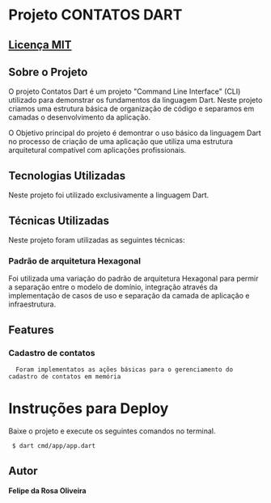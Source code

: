 # Projeto CONTATOS DART

## [Licença MIT](/LICENSE) 

## Sobre o Projeto
O projeto Contatos Dart é um projeto "Command Line Interface" (CLI) utilizado para demonstrar os fundamentos da linguagem Dart.
Neste projeto criamos uma estrutura básica de organização de código e separamos em camadas o desenvolvimento da aplicação.

O Objetivo principal do projeto é demontrar o uso básico da linguagem Dart no processo de criação de uma aplicação que utiliza uma estrutura arquitetural compatível com aplicações profissionais.



## Tecnologias Utilizadas
Neste projeto foi utilizado exclusivamente a linguagem Dart.

## Técnicas Utilizadas
Neste projeto foram utilizadas as seguintes técnicas:

### Padrão de arquitetura Hexagonal
Foi utilizada uma variação do padrão de arquitetura Hexagonal para permir a separação entre o modelo de domínio, integração através da implementação de casos de uso e separação da camada de aplicação e infraestrutura.

 
  
 ## Features
 
 ###  Cadastro de contatos
      Foram implementatos as ações básicas para o gerenciamento do cadastro de contatos em memória
      

      
 # Instruções para Deploy
 Baixe o projeto e execute os seguintes comandos no terminal.
 
 ```bash
  $ dart cmd/app/app.dart
 ```
 

## Autor
**Felipe da Rosa Oliveira**


